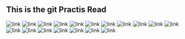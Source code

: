 ## This is the git Practis Read
![link](./git%20practis%20image/Screenshot%20(64).png)
![link](./git%20practis%20image/Screenshot%20(65).png)
![link](./git%20practis%20image/Screenshot%20(66).png)
![link](./git%20practis%20image/Screenshot%20(67).png)
![link](./git%20practis%20image/Screenshot%20(68).png)
![link](./git%20practis%20image/Screenshot%20(69).png)
![link](./git%20practis%20image/Screenshot%20(70).png)
![link](./git%20practis%20image/Screenshot%20(71).png)
![link](./git%20practis%20image/Screenshot%20(72).png)
![link](./git%20practis%20image/Screenshot%20(73).png)
![link](./git%20practis%20image/Screenshot%20(84).png)
![link](./git%20practis%20image/Screenshot%20(85).png)
![link](./git%20practis%20image/Screenshot%20(86).png)
![link](./git%20practis%20image/Screenshot%20(88).png)
![link](./git%20practis%20image/Screenshot%20(89).png)
![link](./git%20practis%20image/Screenshot%20(91).png)
![link](./git%20practis%20image/Screenshot%20(92).png)
![link](./git%20practis%20image/Screenshot%20(93).png)